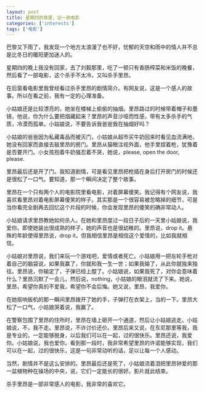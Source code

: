 ```yaml
---
layout: post
title: 星期四的夜里，记一部电影
categories: ['interests']
tags: ['电影']
---
```



巴黎又下雨了，我发现一个地方太浪漫了也不好，忧郁的天空和雨中的情人并不总是比冬日的暖阳更加迷人的。

星期四的晚上我没有回家，去了刘毅那里，吃了一顿只有香肠榨菜和米饭的晚餐，然后看了一部电影，这个杀手不太冷，又叫杀手里昂。

在后窗看电影里我曾经看过杀手里昂的剧情简介。有网友说，这是一个感人的故事。所以在看之前，我有一定的心理准备。

小姑娘还是比较漂亮的，她坐在楼梯上偷偷的抽烟。里昂路过的时候带着帽子和墨镜，他说，你为什么要把烟藏起来？里昂的声音沙哑而性感，带有太多杀手的气质，冷漠而孤单。小姑娘说，不要告诉我爸爸我在抽烟好吗？

小姑娘的爸爸因为私藏毒品而被灭门，小姑娘从超市买牛奶回来时看见血流满地，她没有回家而直接去敲里昂的房门。里昂从猫眼注视外面，他手里捏着枪，犹豫着是否要开门。小女孩抱着牛奶强忍着不哭，她说，please, open the door, please.

里昂最后还是开了门。我知道剧情，可是看见里昂把枪插在身后打开房门的时候还是很松了一口气。要知道，那一个瞬间决定了整个故事。

里昂在一个只有两个人的电影院里看电影，对着屏幕傻笑。我记得有个网友说，我喜欢看里昂对着电影屏幕傻笑的样子。其实那是一个很容易被忽略掉的细节，可是当你看完全剧再去回忆这个片段的时候，你会发现里昂的傻笑的确非常动人。

小姑娘请求里昂教她如何杀人。在她和里昂度过一段日子后的一天里小姑娘说，我爱你。即使她装出很成熟的样子，她的声音也是很幼稚的。里昂说，drop it。悬殊的年龄使得里昂说，drop it，但我相信里昂是相信这个爱情的，比如我就相信。

小姑娘对里昂说，我们来玩一个游戏吧，爱情或者死亡。小姑娘用一把左轮手枪对着自己的脑袋说，如果我赢了，你就和我一生一世；如果我输了，从此你就独来独往。里昂说，你输定了，子弹已经上膛了。小姑娘说，如果我死了，对你会意味着什么？里昂沉默了一会儿，然后说，nothing，小姑娘的眼泪就流了下来。她说，里昂，希望你真的不爱我，希望你不会后悔。她又说，里昂，我爱你。

在她抠响扳机的那一瞬间里昂拨开了她的手，子弹打在衣架上，当的一下。里昂大松了一口气，小姑娘哭着说，我赢了。

在警察包围了里昂的住所时，里昂在墙上砸开一个通道，然后让小姑娘逃走。小姑娘说，不，我不走。里昂说，不许讨价还价。里昂后来又说，在东尼那里等我，我是专业的，一定能够脱身，以后我们可以在一起，过的很快乐。里昂还说，我爱你。小姑娘说，我也爱你。看到那一段时，我非常希望里昂的许诺能够实现，我们可以在一起，过的很快乐，这是一句非常动听的话，足以让每一个人感动。

当然，剧情并不是这么安排的。里昂最后还是死了，小姑娘流着泪把里昂钟爱的那一盆植物种在操场的中央，说，它们一定能长的很好。影片就此结束。

杀手里昂是一部非常感人的电影，我非常的喜欢它。

